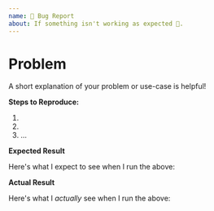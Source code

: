 ```yaml
---
name: 🐛 Bug Report
about: If something isn't working as expected 🤔.
---
```


# Problem

A short explanation of your problem or use-case is helpful!

**Steps to Reproduce:**

1. 
2. 
3. ...

**Expected Result**

Here's what I expect to see when I run the above:

**Actual Result**

Here's what I _actually_ see when I run the above:
